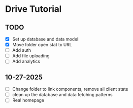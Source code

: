 # Drive Tutorial

## TODO

- [x] Set up database and data model
- [x] Move folder open stat to URL
- [ ] Add auth
- [ ] Add file uploading
- [ ] Add analytics

## 10-27-2025

- [ ] Change folder to link components, remove all client state
- [ ] clean up the database and data fetching patterns
- [ ] Real homepage
